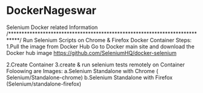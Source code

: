 # DockerNageswar
Selenium Docker related Information 
/****************************************************************************/
Run Selenium Scripts on Chrome & Firefox Docker Container
Steps:
1.Pull the image from Docker Hub
    Go to Docker main site and download the Docker hub image
    https://github.com/SeleniumHQ/docker-selenium
    
2.Create Container
3.create & run selenium tests remotely on Container
Foloowing are Images:
a.Selenium Standalone with Chrome ( Selenium/Standalone-chrome)
b.Selenium Standalone with Firefox (Selenium/standalone-firefox)

